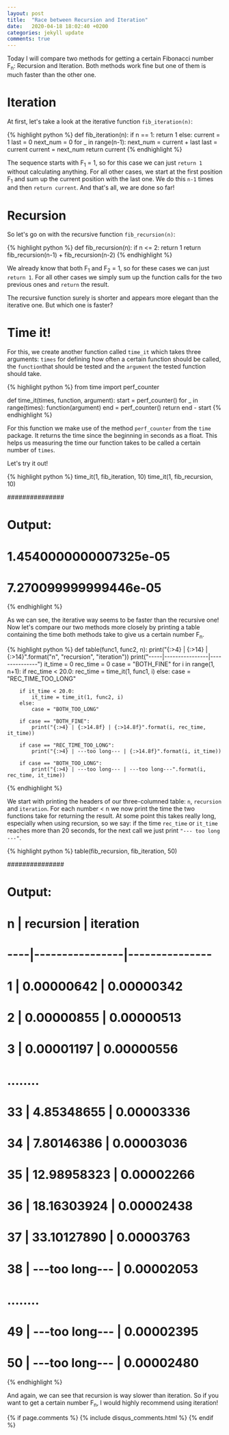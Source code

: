 ```yaml
---
layout: post
title:  "Race between Recursion and Iteration"
date:   2020-04-18 18:02:40 +0200
categories: jekyll update
comments: true
---
```



Today I will compare two methods for getting a certain Fibonacci number F<sub>n</sub>: Recursion and Iteration.
Both methods work fine but one of them is much faster than the other one.

# Iteration

At first, let's take a look at the iterative function `fib_iteration(n)`:

{% highlight python %}
def fib_iteration(n):
    if n == 1:
        return 1
    else:
        current = 1
        last = 0
        next_num = 0
        for _ in range(n-1):
            next_num = current + last
            last = current
            current = next_num
        return current
{% endhighlight %}

The sequence starts with F<sub>1</sub> = 1, so for this case we can just `return 1` without calculating anything.
For all other cases, we start at the first position F<sub>1</sub> and sum up the current position with the last one. We do this `n-1` times and then `return current`.
And that's all, we are done so far!

# Recursion

So let's go on with the recursive function `fib_recursion(n)`:

{% highlight python %}
def fib_recursion(n):
    if n <= 2:
        return 1
    return fib_recursion(n-1) + fib_recursion(n-2)
{% endhighlight %}

We already know that both F<sub>1</sub> and F<sub>2</sub> = 1, so for these cases we can just `return 1`.
For all other cases we simply sum up the function calls for the two previous ones and `return` the result.

The recursive function surely is shorter and appears more elegant than the iterative one. But which one is faster?

# Time it!

For this, we create another function called `time_it` which takes three arguments: `times` for defining how often a certain function should be called, the `function`that should be tested and the `argument` the tested function should take.

{% highlight python %}
from time import perf_counter

def time_it(times, function, argument):
    start = perf_counter()
    for _ in range(times):
        function(argument)
    end = perf_counter()
    return end - start
{% endhighlight %}

For this function we make use of the method `perf_counter` from the `time` package. It returns the time since the beginning in seconds as a float. This helps us measuring the time our function takes to be called a certain number of `times`.

Let's try it out!

{% highlight python %}
time_it(1, fib_iteration, 10)
time_it(1, fib_recursion, 10)

###############
# Output:

# 1.4540000000007325e-05
# 7.270099999999446e-05
{% endhighlight %}

As we can see, the iterative way seems to be faster than the recursive one!
Now let's compare our two methods more closely by printing a table containing the time both methods take to give us a certain number F<sub>n</sub>.

{% highlight python %}
def table(func1, func2, n):
    print("{:>4} | {:>14} | {:>14}".format("n", "recursion", "iteration"))
    print("-----|----------------|---------------")
    it_time = 0
    rec_time = 0
    case = "BOTH_FINE"
    for i in range(1, n+1):
        if rec_time < 20.0:
            rec_time = time_it(1, func1, i)
        else:
            case = "REC_TIME_TOO_LONG"
            
        if it_time < 20.0:
            it_time = time_it(1, func2, i)
        else:
            case = "BOTH_TOO_LONG"

        if case == "BOTH_FINE":
            print("{:>4} | {:>14.8f} | {:>14.8f}".format(i, rec_time, it_time))

        if case == "REC_TIME_TOO_LONG":
            print("{:>4} | ---too long--- | {:>14.8f}".format(i, it_time))

        if case == "BOTH_TOO_LONG":
            print("{:>4} | ---too long--- | ---too long---".format(i, rec_time, it_time))
{% endhighlight %}

We start with printing the headers of our three-columned table: `n`, `recursion` and `iteration`. For each number < n we now print the time the two functions take for returning the result.
At some point this takes really long, especially when using recursion, so we say: if the time `rec_time` or `it_time` reaches more than 20 seconds, for the next call we just print `"--- too long ---"`.

{% highlight python %}
table(fib_recursion, fib_iteration, 50)

###############
# Output:

#   n |      recursion |      iteration
# ----|----------------|---------------
#   1 |     0.00000642 |     0.00000342
#   2 |     0.00000855 |     0.00000513
#   3 |     0.00001197 |     0.00000556
#               ........
#  33 |     4.85348655 |     0.00003336
#  34 |     7.80146386 |     0.00003036
#  35 |    12.98958323 |     0.00002266
#  36 |    18.16303924 |     0.00002438
#  37 |    33.10127890 |     0.00003763
#  38 | ---too long--- |     0.00002053
#               ........
#  49 | ---too long--- |     0.00002395
#  50 | ---too long--- |     0.00002480
{% endhighlight %}


And again, we can see that recursion is way slower than iteration.
So if you want to get a certain number F<sub>n</sub>, I would highly recommend using iteration!

{% if page.comments %}
  {% include disqus_comments.html %}
{% endif %}
